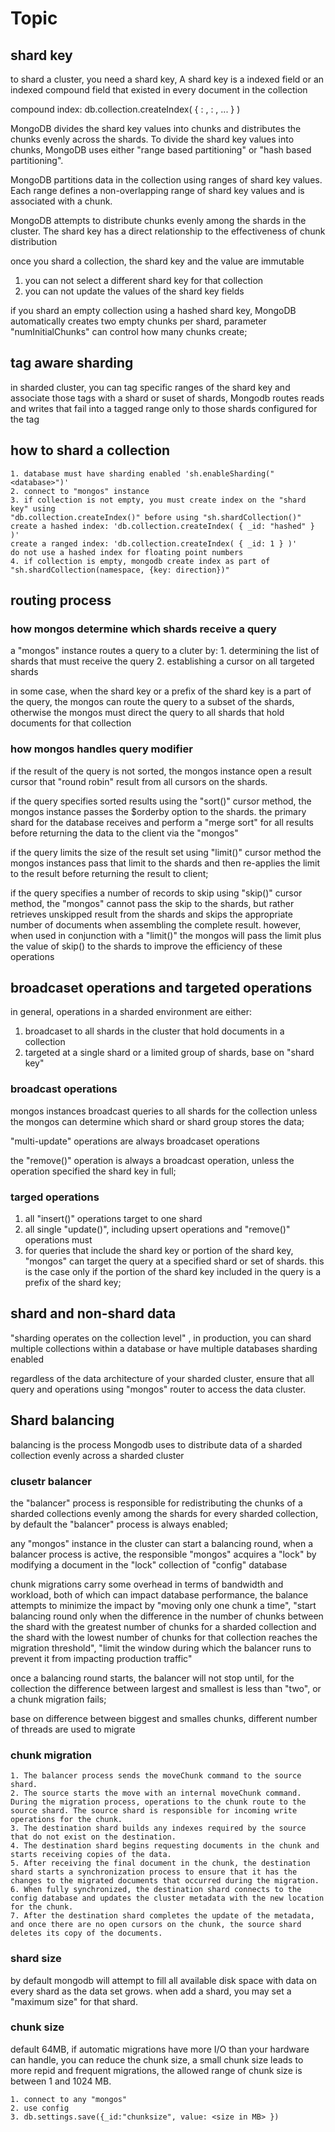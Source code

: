 # Topic
## shard key
to shard a cluster, you need a shard key, A shard key is a indexed field or 
an indexed compound field that existed in every document in the collection

compound index: db.collection.createIndex( { <field1>: <type>, <field2>: <type2>, ... } )

MongoDB divides the shard key values into chunks and distributes the chunks
evenly across the shards. To divide the shard key values into chunks, MongoDB
uses either "range based partitioning" or "hash based partitioning".

MongoDB partitions data in the collection using ranges of shard key values.
Each range defines a non-overlapping range of shard key values and is associated with a chunk.

MongoDB attempts to distribute chunks evenly among the shards in the cluster. 
The shard key has a direct relationship to the effectiveness of chunk distribution

once you shard a collection, the shard key and the value are immutable
1. you can not select a different shard key for that collection
2. you can not update the values of the shard key fields

if you shard an empty collection using a hashed shard key, MongoDB automatically
creates two empty chunks per shard, parameter "numInitialChunks" can control how many chunks create;

## tag aware sharding
in sharded cluster, you can tag specific ranges of the shard key and associate
those tags with a shard or suset of shards, Mongodb routes reads and writes that
fail into a tagged range only to those shards configured for the tag

## how to shard a collection
```
1. database must have sharding enabled 'sh.enableSharding("<database>")'
2. connect to "mongos" instance
3. if collection is not empty, you must create index on the "shard key" using
"db.collection.createIndex()" before using "sh.shardCollection()"
create a hashed index: 'db.collection.createIndex( { _id: "hashed" } )'
create a ranged index: 'db.collection.createIndex( { _id: 1 } )'
do not use a hashed index for floating point numbers
4. if collection is empty, mongodb create index as part of "sh.shardCollection(namespace, {key: direction})"
```


## routing process

### how mongos determine which shards receive a query
a "mongos" instance routes a query to a cluter by:
    1. determining the list of shards that must receive the query
    2. establishing a cursor on all targeted shards

in some case, when the shard key or a prefix of the shard key is a part of 
the query, the mongos can route the query to a subset of the shards, otherwise
the mongos must direct the query to all shards that hold documents for that collection

### how mongos handles query modifier
if the result of the query is not sorted, the mongos instance open a result cursor
that "round robin" result from all cursors on the shards.


if the query specifies sorted results using the "sort()" cursor method, the mongos
instance passes the $orderby option to the shards. the primary shard for the 
database receives and perform a "merge sort" for all  results before returning the
data to the client via the "mongos"

if the query limits the size of the result set using "limit()" cursor method
the mongos instances pass that limit to the shards and then re-applies the limit
to the result before returning the result to client;

if the query specifies a number of records to skip using "skip()" cursor method, 
the "mongos" cannot pass the skip to the shards, but rather retrieves unskipped
result from the shards and skips the appropriate number of documents when 
assembling the complete result. however, when used in conjunction with a "limit()"
the mongos will pass the limit plus the value of skip() to the shards to improve
the efficiency of these operations


## broadcaset operations and targeted operations
in general, operations in a sharded environment are either:
1. broadcaset to all shards in the cluster that hold documents in a collection
2. targeted at a single shard or a limited group of shards, base on "shard key"

### broadcast operations
mongos instances broadcast queries to all shards for the collection unless the 
mongos can determine which shard or shard group stores the data;

"multi-update" operations are always broadcaset operations

the "remove()" operation is always a broadcast operation, unless the operation
specified the shard key in full;

### targed operations
1. all "insert()" operations target to one shard
2. all single "update()", including upsert operations and "remove()" operations must
3. for queries that include the shard key or portion of the shard key, "mongos" can
target the query at a specified shard or set of shards. this is the case only if 
the portion of the shard key included in the query is a prefix of the shard key;

## shard and non-shard data
"sharding operates on the collection level" , in production, you can shard multiple
collections within a database or have multiple databases sharding enabled

regardless of the data architecture of your sharded cluster, ensure that all query
and operations using "mongos" router to access the data cluster.


## Shard balancing
balancing is the process Mongodb uses to distribute data of a sharded collection 
evenly across a sharded cluster

### clusetr balancer
the "balancer" process is responsible for redistributing the chunks of a sharded
collections evenly among the shards for every sharded collection, by default the 
"balancer" process is always enabled;

any "mongos" instance in the cluster can start a balancing round, when a balancer
process is active, the responsible "mongos" acquires a "lock" by modifying a 
document in the "lock" collection of "config" database

chunk migrations carry some overhead in terms of bandwidth and workload, both of 
which can impact database performance, the balance attempts to minimize the impact
by "moving only one chunk a time", "start balancing round only when the difference
in the number of chunks between the shard with the greatest number of chunks for 
a sharded collection and the shard with the lowest number of chunks for that 
collection reaches the migration threshold", "limit the window during which the 
balancer runs to prevent it from impacting production traffic"

once a balancing round starts, the balancer will not stop until, for the collection
the difference between largest and smallest is less than "two", or a chunk migration fails;

base on difference between biggest and smalles chunks, different number of threads
are used to migrate

### chunk migration
```
1. The balancer process sends the moveChunk command to the source shard.
2. The source starts the move with an internal moveChunk command. During the migration process, operations to the chunk route to the source shard. The source shard is responsible for incoming write operations for the chunk.
3. The destination shard builds any indexes required by the source that do not exist on the destination.
4. The destination shard begins requesting documents in the chunk and starts receiving copies of the data.
5. After receiving the final document in the chunk, the destination shard starts a synchronization process to ensure that it has the changes to the migrated documents that occurred during the migration.
6. When fully synchronized, the destination shard connects to the config database and updates the cluster metadata with the new location for the chunk.
7. After the destination shard completes the update of the metadata, and once there are no open cursors on the chunk, the source shard deletes its copy of the documents.
```

### shard size
by default mongodb will attempt to fill all available disk space with data on every
shard as the data set grows. when add a shard, you may set a "maximum size" for that
shard. 

### chunk size
default 64MB, if automatic migrations have more I/O than your hardware can handle, 
you can reduce the chunk size, a small chunk size leads to more repid and frequent 
migrations, the allowed range of chunk size is between 1 and 1024 MB.   

```
1. connect to any "mongos" 
2. use config
3. db.settings.save({_id:"chunksize", value: <size in MB> })
```

